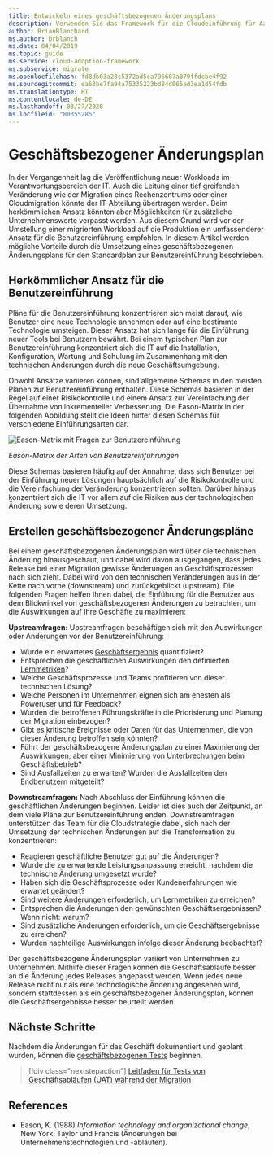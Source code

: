 ```yaml
---
title: Entwickeln eines geschäftsbezogenen Änderungsplans
description: Verwenden Sie das Framework für die Cloudeinführung für Azure, um zu erfahren, wie ein geschäftsbezogener Änderungsplan als Hilfe bei der Implementierung eines umfassenderen Einführungsplans für Benutzer dienen kann.
author: BrianBlanchard
ms.author: brblanch
ms.date: 04/04/2019
ms.topic: guide
ms.service: cloud-adoption-framework
ms.subservice: migrate
ms.openlocfilehash: fd8db03a28c5372ad5ca796607a079ffdcbe4f92
ms.sourcegitcommit: ea63be7fa94a75335223bd84d065ad3ea1d54fdb
ms.translationtype: HT
ms.contentlocale: de-DE
ms.lasthandoff: 03/27/2020
ms.locfileid: "80355285"
---
```

# <a name="business-change-plan"></a>Geschäftsbezogener Änderungsplan

In der Vergangenheit lag die Veröffentlichung neuer Workloads im Verantwortungsbereich der IT. Auch die Leitung einer tief greifenden Veränderung wie der Migration eines Rechenzentrums oder einer Cloudmigration könnte der IT-Abteilung übertragen werden. Beim herkömmlichen Ansatz könnten aber Möglichkeiten für zusätzliche Unternehmenswerte verpasst werden. Aus diesem Grund wird vor der Umstellung einer migrierten Workload auf die Produktion ein umfassenderer Ansatz für die Benutzereinführung empfohlen. In diesem Artikel werden mögliche Vorteile durch die Umsetzung eines geschäftsbezogenen Änderungsplans für den Standardplan zur Benutzereinführung beschrieben.

## <a name="traditional-user-adoption-approach"></a>Herkömmlicher Ansatz für die Benutzereinführung

Pläne für die Benutzereinführung konzentrieren sich meist darauf, wie Benutzer eine neue Technologie annehmen oder auf eine bestimmte Technologie umsteigen. Dieser Ansatz hat sich lange für die Einführung neuer Tools bei Benutzern bewährt. Bei einem typischen Plan zur Benutzereinführung konzentriert sich die IT auf die Installation, Konfiguration, Wartung und Schulung im Zusammenhang mit den technischen Änderungen durch die neue Geschäftsumgebung.

Obwohl Ansätze variieren können, sind allgemeine Schemas in den meisten Plänen zur Benutzereinführung enthalten. Diese Schemas basieren in der Regel auf einer Risikokontrolle und einem Ansatz zur Vereinfachung der Übernahme von inkrementeller Verbesserung. Die Eason-Matrix in der folgenden Abbildung stellt die Ideen hinter diesen Schemas für verschiedene Einführungsarten dar.

![Eason-Matrix mit Fragen zur Benutzereinführung](../../../_images/migrate/eason-matrix.jpg)

*Eason-Matrix der Arten von Benutzereinführungen*

Diese Schemas basieren häufig auf der Annahme, dass sich Benutzer bei der Einführung neuer Lösungen hauptsächlich auf die Risikokontrolle und die Vereinfachung der Veränderung konzentrieren sollten. Darüber hinaus konzentriert sich die IT vor allem auf die Risiken aus der technologischen Änderung sowie deren Umsetzung.

## <a name="create-business-change-plans"></a>Erstellen geschäftsbezogener Änderungspläne

Bei einem geschäftsbezogenen Änderungsplan wird über die technischen Änderung hinausgeschaut, und dabei wird davon ausgegangen, dass jedes Release bei einer Migration gewisse Änderungen an Geschäftsprozessen nach sich zieht. Dabei wird von den technischen Veränderungen aus in der Kette nach vorne (downstream) und zurückgeblickt (upstream). Die folgenden Fragen helfen Ihnen dabei, die Einführung für die Benutzer aus dem Blickwinkel von geschäftsbezogenen Änderungen zu betrachten, um die Auswirkungen auf Ihre Geschäfte zu maximieren:

**Upstreamfragen:** Upstreamfragen beschäftigen sich mit den Auswirkungen oder Änderungen vor der Benutzereinführung:

- Wurde ein erwartetes [Geschäftsergebnis](../../../strategy/business-outcomes/index.md) quantifiziert?
- Entsprechen die geschäftlichen Auswirkungen den definierten [Lernmetriken](../../../strategy/learning-metrics.md)?
- Welche Geschäftsprozesse und Teams profitieren von dieser technischen Lösung?
- Welche Personen im Unternehmen eignen sich am ehesten als Poweruser und für Feedback?
- Wurden die betroffenen Führungskräfte in die Priorisierung und Planung der Migration einbezogen?
- Gibt es kritische Ereignisse oder Daten für das Unternehmen, die von dieser Änderung betroffen sein könnten?
- Führt der geschäftsbezogene Änderungsplan zu einer Maximierung der Auswirkungen, aber einer Minimierung von Unterbrechungen beim Geschäftsbetrieb?
- Sind Ausfallzeiten zu erwarten? Wurden die Ausfallzeiten den Endbenutzern mitgeteilt?

**Downstreamfragen:** Nach Abschluss der Einführung können die geschäftlichen Änderungen beginnen. Leider ist dies auch der Zeitpunkt, an dem viele Pläne zur Benutzereinführung enden. Downstreamfragen unterstützen das Team für die Cloudstrategie dabei, sich nach der Umsetzung der technischen Änderungen auf die Transformation zu konzentrieren:

- Reagieren geschäftliche Benutzer gut auf die Änderungen?
- Wurde die zu erwartende Leistungsanpassung erreicht, nachdem die technische Änderung umgesetzt wurde?
- Haben sich die Geschäftsprozesse oder Kundenerfahrungen wie erwartet geändert?
- Sind weitere Änderungen erforderlich, um Lernmetriken zu erreichen?
- Entsprechen die Änderungen den gewünschten Geschäftsergebnissen? Wenn nicht: warum?
- Sind zusätzliche Änderungen erforderlich, um die Geschäftsergebnisse zu erreichen?
- Wurden nachteilige Auswirkungen infolge dieser Änderung beobachtet?

Der geschäftsbezogene Änderungsplan variiert von Unternehmen zu Unternehmen. Mithilfe dieser Fragen können die Geschäftsabläufe besser an die Änderung jedes Releases angepasst werden. Wenn jedes neue Release nicht nur als eine technologische Änderung angesehen wird, sondern stattdessen als ein geschäftsbezogener Änderungsplan, können die Geschäftsergebnisse besser beurteilt werden.

## <a name="next-steps"></a>Nächste Schritte

Nachdem die Änderungen für das Geschäft dokumentiert und geplant wurden, können die [geschäftsbezogenen Tests](./business-test.md) beginnen.

> [!div class="nextstepaction"]
> [Leitfaden für Tests von Geschäftsabläufen (UAT) während der Migration](./business-test.md)

## <a name="references"></a>References

<!-- cSpell:ignore Eason -->

- Eason, K. (1988) _Information technology and organizational change_, New York: Taylor und Francis (Änderungen bei Unternehmenstechnologien und -abläufen).
